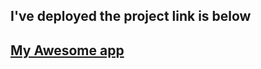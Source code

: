 ## I've deployed the project link is below

## [My Awesome app](https://getting-started-d903d.web.app/)
